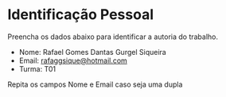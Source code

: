 # Identificação Pessoal

Preencha os dados abaixo para identificar a autoria do trabalho.

- Nome: Rafael Gomes Dantas Gurgel Siqueira
- Email: rafaggsique@hotmail.com
- Turma: T01

Repita os campos Nome e Email caso seja uma dupla
